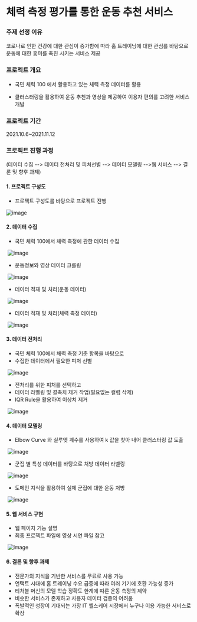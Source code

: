# 체력 측정 평가를 통한 운동 추천 서비스  

### 주제 선정 이유

 코로나로 인한 건강에 대한 관심이 증가함에 따라 홈 트레이닝에 대한 관심를 바탕으로 운동에 대한 흥미를 촉진 시키는 서비스 제공



### 프로젝트 개요

- 국민 체력 100 에서 활용하고 있는 체력 측정 데이터를 활용

- 클러스터링을 활용하여 운동 추천과 영상을 제공하여 이용자 편의를 고려한 서비스 개발



### 프로젝트 기간

2021.10.6~2021.11.12



### 프로젝트 진행 과정

(데이터 수집 --> 데이터 전처리 및 피처선별 --> 데이터 모델링 -->웹 서비스 --> 결론 및 향후 과제)



#### 1. 프로젝트 구성도

- 프로젝트 구성도를 바탕으로 프로젝트 진행

![image](https://user-images.githubusercontent.com/98143525/157196544-cb2c9865-96d1-4f05-b011-8dfbb08d3857.png)



#### 2. 데이터 수집

- 국민 체력 100에서 체력 측정에 관한 데이터 수집

​	![image](https://user-images.githubusercontent.com/98143525/157223608-1223a375-020d-4ff5-89ee-78c39ca1be4d.png)

- 운동정보와 영상 데이터 크롤링

​	![image](https://user-images.githubusercontent.com/98143525/157223816-b50c1b63-70da-4796-9137-6246533be2c5.png)

- 데이터 적재 및 처리(운동 데이터)

​	![image](https://user-images.githubusercontent.com/98143525/157224059-00fc4fd8-b0ad-471f-824c-5458bf3f66e0.png)

- 데이터 적재 및 처리(체력 측정 데이터)

​	![image](https://user-images.githubusercontent.com/98143525/157224258-9bcdc968-cf8d-4506-9959-0b8f0ba460d4.png)

#### 3. 데이터 전처리

- 국민 체력 100에서 체력 측정 기준 항목을 바탕으로
- 수집한 데이터에서 필요한 피처 선별

​	![image](https://user-images.githubusercontent.com/98143525/157224707-59796934-3c78-4857-8115-cc483c3cfa26.png)

- 전처리를 위한 피처를 선택하고
- 데이터 라벨링 및 결측치 제거 작업(필요없는 컬럼 삭제)
- IQR Rule을 활용하여 이상치 제거

​	![image](https://user-images.githubusercontent.com/98143525/157224951-5a1b60d1-5477-44d9-845e-38929cb32659.png)



#### 4. 데이터 모델링

- Elbow Curve 와 실루엣 계수를 사용하여 k 값을 찾아 내어 클러스터링 값 도출

​	![image](https://user-images.githubusercontent.com/98143525/157225528-50fefcec-e1c8-4d55-9d63-7810a3cb2c49.png)

- 군집 별 특성 데이터를 바탕으로 처방 데이터 라벨링

​	![image](https://user-images.githubusercontent.com/98143525/157226498-c2d8262e-20df-4e93-b856-6a7af6c54213.png)



-  도메인 지식을 활용하여 실제 군집에 대한 운동 처방

​	![image](https://user-images.githubusercontent.com/98143525/157226213-04928882-97e1-45b9-8da6-a89ccff0f1a8.png)

#### 5. 웹 서비스 구현

- 웹 페이지 기능 설명
- 최종 프로젝트 파일에 영상 시연 파일 참고

​	![image](https://user-images.githubusercontent.com/98143525/157227241-d5e91cac-d7ab-4e22-a444-6f9eb4331bd8.png)

#### 6. 결론 및 향후 과제

- 전문가의 지식을 기반한 서비스를 무료로 사용 가능
- 언택트 시대에 홈 트레이닝 수요 급증에 따라 여러 기기에 호환 가능성 증가
- 티처블 머신의 모델 학습 정확도 한계에 따른 운동 측정의 제약
- 비슷한 서비스가 존재하고 사용자 데이터 검증의 어려움
- 폭발적인 성장이 기대되는 가장 IT 헬스케어 시장에서 누구나 이용 가능한 서비스로 확장
